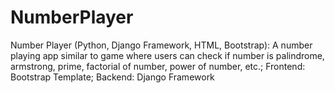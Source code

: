 # NumberPlayer
Number Player (Python, Django Framework, HTML, Bootstrap): A number playing app similar to game where users can check if number is palindrome, armstrong, prime, factorial of number, power of number, etc.; Frontend: Bootstrap Template; Backend: Django Framework
